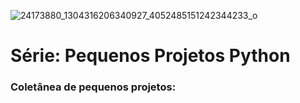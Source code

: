 ![24173880_1304316206340927_4052485151242344233_o](https://github.com/Caio-Cesar-dev/Programas_python_4/assets/148168603/cbb31d22-c06c-4dce-9ee8-0bde3feb367e)
# Série: Pequenos Projetos Python
### Coletânea de pequenos projetos:
